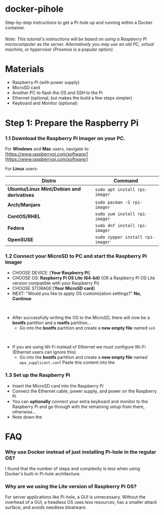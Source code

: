 # docker-pihole
Step-by-step instructions to get a Pi-hole up and running within a Docker container.
###### Note: This tutorial's instructions will be based on using a Raspberry Pi microcomputer as the server. Alternatively you may use an old PC, virtual machine, or hypervisor (Proxmox is a popular option).

# Materials
- Raspberry Pi (with power supply)
- MicroSD card
- Another PC to flash the OS and SSH to the Pi
- Ethernet (optional, but makes the build a few steps simpler)
- Keyboard and Monitor (optional)

# Step 1: Prepare the Raspberry Pi
### 1.1 Download the Raspberry Pi Imager on your PC.

For **Windows** and **Mac** users, navigate to: [https://www.raspberrypi.com/software/](https://www.raspberrypi.com/software/)

For **Linux** users:

| Distro                                   | Command                           |
|------------------------------------------|-----------------------------------|
| **Ubuntu/Linux Mint/Debian and derivatives** | `sudo apt install rpi-imager` |
| **Arch/Manjaro** | `sudo pacman -S rpi-imager` |
| **CentOS/RHEL** | `sudo yum install rpi-imager` |
| **Fedora** | `sudo dnf install rpi-imager` |
| **OpenSUSE** | `sudo zypper install rpi-imager` |

### 1.2 Connect your MicroSD to PC and start the Raspberry Pi Imager

  - CHOOSE DEVICE: [**Your Raspberry Pi**]
  - CHOOSE OS: **Raspberry Pi OS Lite (64-bit)** (OR a Raspberry Pi OS Lite version compatible with your Raspberry Pi)
  - CHOOSE STORAGE:[**Your MicroSD card**]
  - NEXT: "Would you like to apply OS customization settings?" **No, Continue**
  <br>
  
  - After successfully writing the OS to the MicroSD, there will now be a **bootfs** partition and a **rootfs** partition...
    - Go into the **bootfs** partition and create a **new empty file** named `ssh`
  <br>
  
  - If you are using Wi-Fi instead of Ethernet we must configure Wi-Fi (Ethernet users can ignore this)
    - Go into the **bootfs** partition and create a **new empty file** named `wpa_supplicant.conf`
    Paste this content into the 
   
### 1.3 Set up the Raspberry Pi

  - Insert the MicroSD card into the Raspberry Pi
  - Connect the Ethernet cable, power supply, and power on the Raspberry Pi
  - You can **optionally** connect your extra keyboard and monitor to the Raspberry Pi and go through with the remaining setup from there, otherwise...
  - Note down the 






















# FAQ
### Why use Docker instead of just installing Pi-hole in the regular OS?
I found that the number of steps and complexity is less when using Docker's built-in Pi-hole architecture.

### Why are we using the Lite version of Raspberry Pi OS?
For server applications like Pi-hole, a GUI is unnecessary. Without the overhead of a GUI, a headless OS uses less resources, has a smaller attack surface, and avoids needless bloatware.
